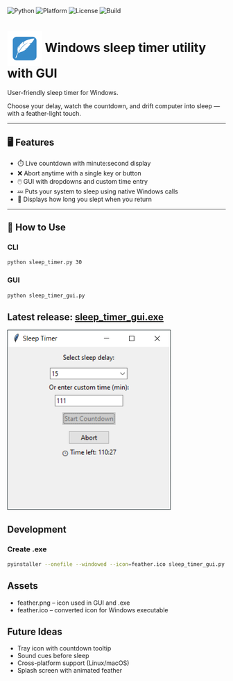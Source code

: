![Python](https://img.shields.io/badge/Python-3.10+-blue?logo=python)
![Platform](https://img.shields.io/badge/Platform-Windows-lightgrey?logo=windows)
![License](https://img.shields.io/badge/License-MIT-green?logo=open-source-initiative)
![Build](https://img.shields.io/badge/Build-Stable-brightgreen?logo=check-circle)

# <img src="feather.png" alt="Feather Badge" width="80" style="vertical-align: middle;"> Windows sleep timer utility with GUI

User-friendly sleep timer for Windows.

Choose your delay, watch the countdown, and drift computer into sleep — with a feather-light touch.

---

## 🖥️ Features

- ⏱️ Live countdown with minute:second display
- ❌ Abort anytime with a single key or button
- 🖱️ GUI with dropdowns and custom time entry
- 💤 Puts your system to sleep using native Windows calls
- 🌅 Displays how long you slept when you return

---

## 🚀 How to Use

### CLI
```bash
python sleep_timer.py 30
```

### GUI
```bash
python sleep_timer_gui.py
```

## Latest release: [sleep_timer_gui.exe](https://github.com/jamps3/Scripts/blob/master/sleep_timer/dist/sleep_timer_gui.exe)

![screenshot](https://github.com/jamps3/Scripts/blob/master/sleep_timer/screenshot.png)

## Development

### Create .exe
```bash
pyinstaller --onefile --windowed --icon=feather.ico sleep_timer_gui.py
```

## Assets
- feather.png – icon used in GUI and .exe
- feather.ico – converted icon for Windows executable

## Future Ideas
- Tray icon with countdown tooltip
- Sound cues before sleep
- Cross-platform support (Linux/macOS)
- Splash screen with animated feather
